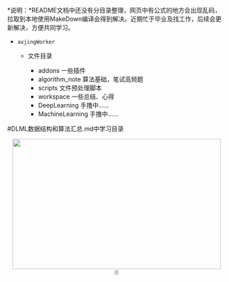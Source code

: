 <!--
 * @Author: axjing
 * @Date: 2019-06-03 16:37:21
 * @LastEditTime: 2020-04-18 13:37:53
 * @LastEditors: Please set LastEditors
 * @Description: In User Settings Edit
 * @FilePath: /c:\Users\axjin\Desktop\ANCODE\axjingWorks\README.md
 * @WeiXin: xiangxinweilaiAXJ
 * @ZhiHu: https://www.zhihu.com/people/3c073e64578df7441664e8e3a6d54c4b
 -->
 *说明：*README文档中还没有分目录整理，网页中有公式的地方会出现乱码，拉取到本地使用MakeDown编译会得到解决。近期忙于毕业及找工作，后续会更新解决，方便共同学习。
* ```axjingWorker```

  * 文件目录

    * addons 一些插件 
    * algorithm_note 算法基础，笔试高频题
    * scripts 文件预处理脚本
    * workspace 一些总结、心得
    * DeepLearning 手撸中......
    <!-- * ComputerVision 手撸中...... -->
    * MachineLearning 手撸中......

#DLML数据结构和算法汇总.md中学习目录
<div align=center><img src="https://github.com/axjing/axjingWorks/blob/master/Reference/learnComent.png" width = "480" height = "300" /></div></center>
<center><font face="黑体" color=gray size=1>图</font></center>
